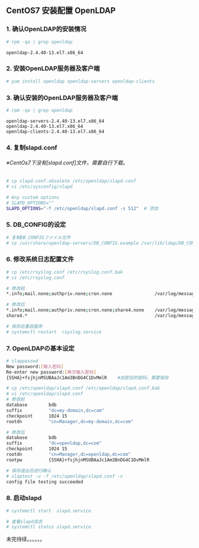 ## CentOS7 安装配置 OpenLDAP

### 1. 确认OpenLDAP的安装情况
```sh
# rpm -qa | grep openldap
```
    openldap-2.4.40-13.el7.x86_64

### 2. 安装OpenLDAP服务器及客户端
```sh
# yum install openldap openldap-servers openldap-clients
```

### 3. 确认安装的OpenLDAP服务器及客户端
```sh
# rpm -qa | grep openldap
```
    openldap-servers-2.4.40-13.el7.x86_64
    openldap-2.4.40-13.el7.x86_64
    openldap-clients-2.4.40-13.el7.x86_64

### 4. 复制slapd.conf
###### ※CentOs7下没有[slapd.conf]文件，需要自行下载。
``` sh
# cp slapd.conf.obsolete /etc/openldap/slapd.conf
# vi /etc/sysconfig/slapd

# Any custom options
# SLAPD_OPTIONS=""
SLAPD_OPTIONS="-f /etc/openldap/slapd.conf -s 512"  # 添加
```

### 5. DB_CONFIG的设定
```sh
# 复制DB_CONFIGファイル文件
# cp /usr/share/openldap-servers/DB_CONFIG.example /var/lib/ldap/DB_CONFIG
```

### 6. 修改系统日志配置文件
```sh
# cp /etc/rsyslog.conf /etc/rsyslog.conf.bak
# vi /etc/rsyslog.conf

# 修改前
*.info;mail.none;authpriv.none;cron.none                /var/log/messages

# 修改后
*.info;mail.none;authpriv.none;cron.none;share4.none    /var/log/messages
share4.*                                                /var/log/messages

# 保存后重启服务
# systemctl restart  rsyslog.service
```
### 7. OpenLDAPの基本设定
```sh
# slappasswd
New password:[输入密码]
Re-enter new password:[再次输入密码]
{SSHA}+fsjhjnMSUBAaJc1Am3BnDG4C1DvMmlR    #加密后的密码，需要保存

# cp /etc/openldap/slapd.conf /etc/openldap/slapd.conf.bak
# vi /etc/openldap/slapd.conf
# 修改前
database        bdb
suffix          "dc=my-domain,dc=com"
checkpoint      1024 15
rootdn          "cn=Manager,dc=my-domain,dc=com"

# 修改后
database        bdb
suffix          "dc=openldap,dc=com"
checkpoint      1024 15
rootdn          "cn=Manager,dc=openldap,dc=com"
rootpw          {SSHA}+fsjhjnMSUBAaJc1Am3BnDG4C1DvMmlR

# 保存退出后进行确认
# slaptest -u -f /etc/openldap/slapd.conf -v
config file testing succeeded
```

### 8. 启动slapd
```sh
# systemctl start  slapd.service

# 查看slapd状态
# systemctl status slapd.service
```
未完待续。。。。。。
